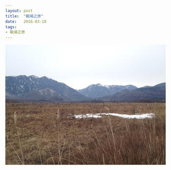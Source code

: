 ```yaml
---
layout: post
title:  "戰場之原"
date:   2016-03-18
tags:
- 戰場之原
---
```

![戰場之原](/media/2016-03-18-戰場之原.jpeg)